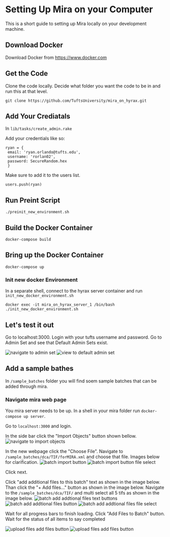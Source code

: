 # Setting Up Mira on your Computer
This is a short guide to setting up Mira locally on your development machine.


## Download Docker
Download Docker from https://www.docker.com

## Get the Code
Clone the code locally. Decide what folder you want the code to be in and run this at that level.
```
git clone https://github.com/TuftsUniversity/mira_on_hyrax.git
```

## Add Your Crediatals
In `lib/tasks/create_admin.rake`

Add your credentials like so:
```
ryan = {
 email: 'ryan.orlando@tufts.edu',
 username: 'rorlan02',
 password: SecureRandom.hex
 }
```
Make sure to add it to the users list.
```
users.push(ryan)
```

## Run Preint Script
`./preinit_new_environment.sh`


## Build the Docker Container 
```
docker-compose build
```

## Bring up the Docker Container
```
docker-compose up
```

### Init new docker Environment
In a separate shell, connect to the hyrax server container and run `init_new_docker_environment.sh`
```
docker exec -it mira_on_hyrax_server_1 /bin/bash
./init_new_docker_environment.sh
```


## Let's test it out
Go to localhost:3000. Login with your tufts username and password. Go to Admin Set and see that Default Admin Sets exist.


![navigate to admin set](screen_shot_navigate_admin_set.png)
![view to default admin set](screen_shot_view_default_admin_set.png)

## Add a sample bathes

In `/sample_batches` folder you will find soem sample batches that can be added through mira.

### Navigate mira web page

You mira server needs to be up. In a shell in your mira folder run `docker-compose up server`.

Go to `localhost:3000` and login.

In the side bar click the "Import Objects" button shown bellow.
![navigate to import objects](screen_shot_navigate_import_objects.png)

In the new webpage click the "Choose File". Navigate to `/sample_batches/dca/TIF/forMIRA.xml` and choose that file. Images below for clarification.
![batch import button](screen_shot_batch_import_button.png)
![batch import button file select](screen_shot_batch_import_file_select.png)

Click next.

Click "add additional files to this batch" text as shown in the image below. Than click the "+ Add files..." button as shown in the image below. Navigate to the `/sample_batches/dca/TIF/` and multi select all 5 tifs as shown in the image below. 
![batch add addtional files text buttons](screen_shot_batch_add_addtional_files_text_button.png)
![batch add addtional files button](screen_shot_batch_add_addtional_files_button.png)
![batch add addtional files file select](screen_shot_batch_add_addtional_files_file_select.png)

Wait for all progress bars to finish loading. Click "Add Files to Batch" button. Wait for the status of all items to say completed

![upload files add files button](screen_shot_upload_files_add_files_button.png)
![upload files add files button](screen_shot_batch_status_completed.png)